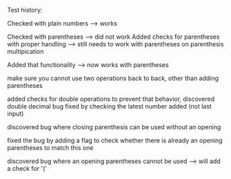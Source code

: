 Test history:

Checked with plain numbers --> works

Checked with parentheses --> did not work
Added checks for parentheses with proper handling --> still needs to work with parentheses on parenthesis multipication

Added that functionality --> now works with parentheses

make sure you cannot use two operations back to back, other than adding parentheses

added checks for double operations to prevent that behavior, discovered double decimal bug
fixed by checking the latest number added (not last input)

discovered bug where closing parenthesis can be used without an opening

fixed the bug by adding a flag to check whether there is already an opening parentheses to match this one

discovered bug where an opening parentheses cannot be used --> will add a check for '('